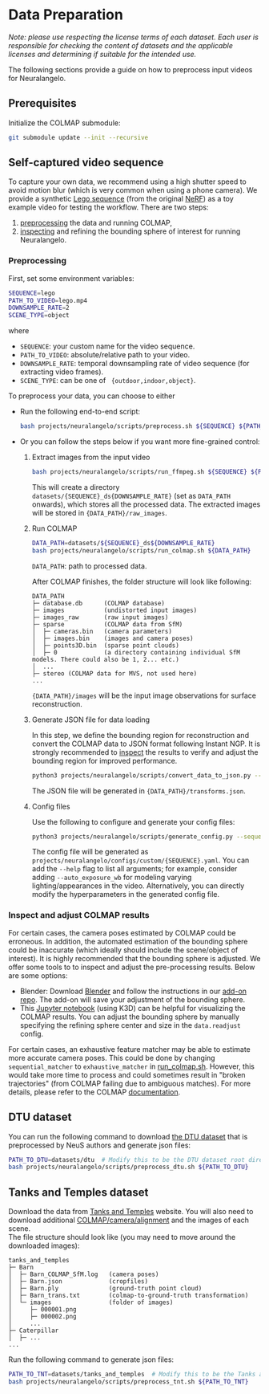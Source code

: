 # Data Preparation

*Note: please use respecting the license terms of each dataset. Each user is responsible for checking the content of datasets and the applicable licenses and determining if suitable for the intended use.*

The following sections provide a guide on how to preprocess input videos for Neuralangelo.

## Prerequisites
Initialize the COLMAP submodule:
```bash
git submodule update --init --recursive
```

## Self-captured video sequence
To capture your own data, we recommend using a high shutter speed to avoid motion blur (which is very common when using a phone camera). We provide a synthetic [Lego sequence](https://drive.google.com/file/d/1yWoZ4Hk3FgmV3pd34ZbW7jEqgqyJgzHy/view?usp=drive_link) (from the original [NeRF](https://github.com/bmild/nerf)) as a toy example video for testing the workflow. There are two steps:
1. [preprocessing](#preprocessing) the data and running COLMAP,
2. [inspecting](#inspect-and-adjust-colmap-results) and refining the bounding sphere of interest for running Neuralangelo.

### Preprocessing
First, set some environment variables:
```bash
SEQUENCE=lego
PATH_TO_VIDEO=lego.mp4
DOWNSAMPLE_RATE=2
SCENE_TYPE=object
```
where
- `SEQUENCE`: your custom name for the video sequence.
- `PATH_TO_VIDEO`: absolute/relative path to your video.
- `DOWNSAMPLE_RATE`: temporal downsampling rate of video sequence (for extracting video frames).
- `SCENE_TYPE`: can be one of ` {outdoor,indoor,object}`.

To preprocess your data, you can choose to either

- Run the following end-to-end script:
    ```bash
    bash projects/neuralangelo/scripts/preprocess.sh ${SEQUENCE} ${PATH_TO_VIDEO} ${DOWNSAMPLE_RATE} ${SCENE_TYPE}
    ```

- Or you can follow the steps below if you want more fine-grained control:

    1. Extract images from the input video

        ```bash
        bash projects/neuralangelo/scripts/run_ffmpeg.sh ${SEQUENCE} ${PATH_TO_VIDEO} ${DOWNSAMPLE_RATE}
        ```
        This will create a directory `datasets/{SEQUENCE}_ds{DOWNSAMPLE_RATE}` (set as `DATA_PATH` onwards), which stores all the processed data.
        The extracted images will be stored in `{DATA_PATH}/raw_images`.

    2. Run COLMAP

        ```bash
        DATA_PATH=datasets/${SEQUENCE}_ds${DOWNSAMPLE_RATE}
        bash projects/neuralangelo/scripts/run_colmap.sh ${DATA_PATH}
        ```
        `DATA_PATH`: path to processed data.

        After COLMAP finishes, the folder structure will look like following:
        ```
        DATA_PATH
        ├─ database.db      (COLMAP database)
        ├─ images           (undistorted input images)
        ├─ images_raw       (raw input images)
        ├─ sparse           (COLMAP data from SfM)
        │  ├─ cameras.bin   (camera parameters)
        │  ├─ images.bin    (images and camera poses)
        │  ├─ points3D.bin  (sparse point clouds)
        │  ├─ 0             (a directory containing individual SfM models. There could also be 1, 2... etc.)
        │  ...
        ├─ stereo (COLMAP data for MVS, not used here)
        ...
        ```
        `{DATA_PATH}/images` will be the input image observations for surface reconstruction.

    3. Generate JSON file for data loading

        In this step, we define the bounding region for reconstruction and convert the COLMAP data to JSON format following Instant NGP.
        It is strongly recommended to [inspect](#inspect-and-adjust-colmap-results) the results to verify and adjust the bounding region for improved performance.
        ```bash
        python3 projects/neuralangelo/scripts/convert_data_to_json.py --data_dir ${DATA_PATH} --scene_type ${SCENE_TYPE}
        ```
        The JSON file will be generated in `{DATA_PATH}/transforms.json`.

    4. Config files

        Use the following to configure and generate your config files:
        ```bash
        python3 projects/neuralangelo/scripts/generate_config.py --sequence_name ${SEQUENCE} --data_dir ${DATA_PATH} --scene_type ${SCENE_TYPE}
        ```
        The config file will be generated as `projects/neuralangelo/configs/custom/{SEQUENCE}.yaml`.
        You can add the `--help` flag to list all arguments; for example, consider adding `--auto_exposure_wb` for modeling varying lighting/appearances in the video.
        Alternatively, you can directly modify the hyperparameters in the generated config file.

### Inspect and adjust COLMAP results

For certain cases, the camera poses estimated by COLMAP could be erroneous. In addition, the automated estimation of the bounding sphere could be inaccurate (which ideally should include the scene/object of interest). It is highly recommended that the bounding sphere is adjusted. 
We offer some tools to to inspect and adjust the pre-processing results. Below are some options:

- Blender: Download [Blender](https://www.blender.org/download/) and follow the instructions in our [add-on repo](https://github.com/mli0603/BlenderNeuralangelo). The add-on will save your adjustment of the bounding sphere.
- This [Jupyter notebook](projects/neuralangelo/scripts/visualize_colmap.ipynb) (using K3D) can be helpful for visualizing the COLMAP results. You can adjust the bounding sphere by manually specifying the refining sphere center and size in the `data.readjust` config.

For certain cases, an exhaustive feature matcher may be able to estimate more accurate camera poses.
This could be done by changing `sequential_matcher` to `exhaustive_matcher` in [run_colmap.sh](https://github.com/NVlabs/neuralangelo/blob/main/projects/neuralangelo/scripts/run_colmap.sh#L24).
However, this would take more time to process and could sometimes result in "broken trajectories" (from COLMAP failing due to ambiguous matches).
For more details, please refer to the COLMAP [documentation](https://colmap.github.io/).

## DTU dataset
You can run the following command to download [the DTU dataset](https://roboimagedata.compute.dtu.dk/?page_id=36) that is preprocessed by NeuS authors and generate json files:
```bash
PATH_TO_DTU=datasets/dtu  # Modify this to be the DTU dataset root directory.
bash projects/neuralangelo/scripts/preprocess_dtu.sh ${PATH_TO_DTU}
```

## Tanks and Temples dataset
Download the data from [Tanks and Temples](https://tanksandtemples.org/download/) website.
You will also need to download additional [COLMAP/camera/alignment](https://drive.google.com/file/d/1jAr3IDvhVmmYeDWi0D_JfgiHcl70rzVE/view?resourcekey=) and the images of each scene.  
The file structure should look like (you may need to move around the downloaded images):
```
tanks_and_temples
├─ Barn
│  ├─ Barn_COLMAP_SfM.log   (camera poses)
│  ├─ Barn.json             (cropfiles)
│  ├─ Barn.ply              (ground-truth point cloud)
│  ├─ Barn_trans.txt        (colmap-to-ground-truth transformation)
│  └─ images                (folder of images)
│     ├─ 000001.png
│     ├─ 000002.png
│     ...
├─ Caterpillar
│  ├─ ...
...
```
Run the following command to generate json files:
```bash
PATH_TO_TNT=datasets/tanks_and_temples  # Modify this to be the Tanks and Temples root directory.
bash projects/neuralangelo/scripts/preprocess_tnt.sh ${PATH_TO_TNT}
```
